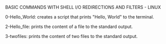 BASIC COMMANDS WITH SHELL I/O REDIRECTIONS AND FILTERS - LINUX

0-Hello_World: creates a script that prints "Hello, World" to the terminal.


2-Hello_file: prints the content of a file to the standard output.

3-twofiles: prints the content of two files to the standard output.